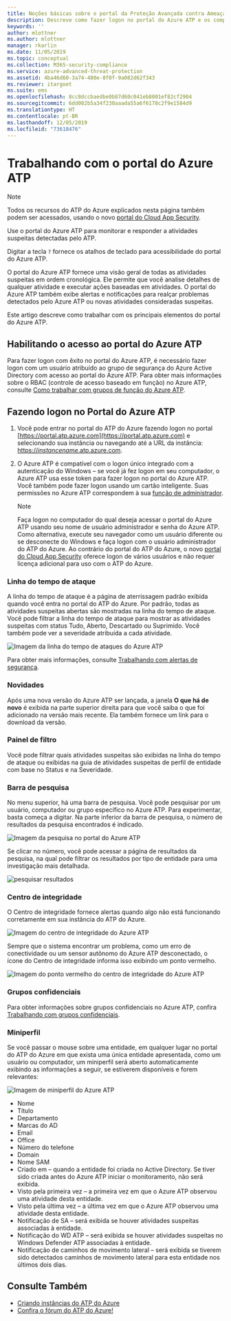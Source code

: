 ```yaml
---
title: Noções básicas sobre o portal da Proteção Avançada contra Ameaças do Azure | Microsoft Docs
description: Descreve como fazer logon no portal do Azure ATP e os componentes do portal
keywords: ''
author: mlottner
ms.author: mlottner
manager: rkarlin
ms.date: 11/05/2019
ms.topic: conceptual
ms.collection: M365-security-compliance
ms.service: azure-advanced-threat-protection
ms.assetid: 4ba46d60-3a74-480e-8f0f-9a082d62f343
ms.reviewer: itargoet
ms.suite: ems
ms.openlocfilehash: 8cc8dccbaedbe0b87d60c041eb8001ef82cf2904
ms.sourcegitcommit: 6dd002b5a34f230aaada55a6f6178c2f9e1584d9
ms.translationtype: HT
ms.contentlocale: pt-BR
ms.lasthandoff: 12/05/2019
ms.locfileid: "73618476"
---
```

# <a name="working-with-the-azure-atp-portal"></a>Trabalhando com o portal do Azure ATP

> [!NOTE]
> Todos os recursos do ATP do Azure explicados nesta página também podem ser acessados, usando o novo [portal do Cloud App Security](https://portal.cloudappsecurity.com).

Use o portal do Azure ATP para monitorar e responder a atividades suspeitas detectadas pelo ATP.

Digitar a tecla `?` fornece os atalhos de teclado para acessibilidade do portal do Azure ATP. 

O portal do Azure ATP fornece uma visão geral de todas as atividades suspeitas em ordem cronológica. Ele permite que você analise detalhes de qualquer atividade e executar ações baseadas em atividades. O portal do Azure ATP também exibe alertas e notificações para realçar problemas detectados pelo Azure ATP ou novas atividades consideradas suspeitas.

Este artigo descreve como trabalhar com os principais elementos do portal do Azure ATP.


## <a name="enabling-access-to-the-azure-atp-portal"></a>Habilitando o acesso ao portal do Azure ATP
Para fazer logon com êxito no portal do Azure ATP, é necessário fazer logon com um usuário atribuído ao grupo de segurança do Azure Active Directory com acesso ao portal do Azure ATP. Para obter mais informações sobre o RBAC (controle de acesso baseado em função) no Azure ATP, consulte [Como trabalhar com grupos de função do Azure ATP](atp-role-groups.md).

## <a name="logging-into-the-azure-atp-portal"></a>Fazendo logon no Portal do Azure ATP

1. Você pode entrar no portal do ATP do Azure fazendo logon no portal [https://portal.atp.azure.com](https://portal.atp.azure.com) e selecionando sua instância ou navegando até a URL da instância: [https://*instancename*.atp.azure.com](https://*instancename*.atp.azure.com).


2. O Azure ATP é compatível com o logon único integrado com a autenticação do Windows – se você já fez logon em seu computador, o Azure ATP usa esse token para fazer logon no portal do Azure ATP. Você também pode fazer logon usando um cartão inteligente. Suas permissões no Azure ATP correspondem à sua [função de administrador](atp-role-groups.md).

   > [!NOTE]
   > Faça logon no computador do qual deseja acessar o portal do Azure ATP usando seu nome de usuário administrador e senha do Azure ATP. Como alternativa, execute seu navegador como um usuário diferente ou se desconecte do Windows e faça logon com o usuário administrador do ATP do Azure. Ao contrário do portal do ATP do Azure, o novo [portal do Cloud App Security](https://portal.cloudappsecurity.com) oferece logon de vários usuários e não requer licença adicional para uso com o ATP do Azure.  


### <a name="attack-time-line"></a>Linha do tempo de ataque

A linha do tempo de ataque é a página de aterrissagem padrão exibida quando você entra no portal do ATP do Azure. Por padrão, todas as atividades suspeitas abertas são mostradas na linha do tempo de ataque. Você pode filtrar a linha do tempo de ataque para mostrar as atividades suspeitas com status Tudo, Aberto, Descartado ou Suprimido. Você também pode ver a severidade atribuída a cada atividade.

![Imagem da linha do tempo de ataques do Azure ATP](media/atp-sa-timeline.png)

Para obter mais informações, consulte [Trabalhando com alertas de segurança](working-with-suspicious-activities.md).

### <a name="whats-new"></a>Novidades

Após uma nova versão do Azure ATP ser lançada, a janela **O que há de novo** é exibida na parte superior direita para que você saiba o que foi adicionado na versão mais recente. Ela também fornece um link para o download da versão.

### <a name="filtering-panel"></a>Painel de filtro

Você pode filtrar quais atividades suspeitas são exibidas na linha do tempo de ataque ou exibidas na guia de atividades suspeitas de perfil de entidade com base no Status e na Severidade.

### Barra de pesquisa <a name="search-bar"></a>

No menu superior, há uma barra de pesquisa. Você pode pesquisar por um usuário, computador ou grupo específico no Azure ATP. Para experimentar, basta começa a digitar. Na parte inferior da barra de pesquisa, o número de resultados da pesquisa encontrados é indicado. 

![Imagem da pesquisa no portal do Azure ATP](media/atp-workspace-portal-search.png)

Se clicar no número, você pode acessar a página de resultados da pesquisa, na qual pode filtrar os resultados por tipo de entidade para uma investigação mais detalhada.

![pesquisar resultados](media/search-results.png)

### <a name="health-center"></a>Centro de integridade

O Centro de integridade fornece alertas quando algo não está funcionando corretamente em sua instância do ATP do Azure.

![Imagem do centro de integridade do Azure ATP](media/atp-health-issue.png)

Sempre que o sistema encontrar um problema, como um erro de conectividade ou um sensor autônomo do Azure ATP desconectado, o ícone do Centro de integridade informa isso exibindo um ponto vermelho. 

![Imagem do ponto vermelho do centro de integridade do Azure ATP](media/atp-health-bar.png)

### <a name="sensitive-groups"></a>Grupos confidenciais

Para obter informações sobre grupos confidenciais no Azure ATP, confira [Trabalhando com grupos confidenciais](sensitive-accounts.md).

### <a name="mini-profile"></a>Miniperfil

Se você passar o mouse sobre uma entidade, em qualquer lugar no portal do ATP do Azure em que exista uma única entidade apresentada, como um usuário ou computador, um miniperfil será aberto automaticamente exibindo as informações a seguir, se estiverem disponíveis e forem relevantes:

![Imagem de miniperfil do Azure ATP](media/atp-mini-profile.png)

- Nome
- Título
- Departamento
- Marcas do AD
- Email
- Office
- Número do telefone
- Domain
- Nome SAM
- Criado em – quando a entidade foi criada no Active Directory. Se tiver sido criada antes do Azure ATP iniciar o monitoramento, não será exibida.
- Visto pela primeira vez – a primeira vez em que o Azure ATP observou uma atividade desta entidade.
- Visto pela última vez – a última vez em que o Azure ATP observou uma atividade desta entidade.
- Notificação de SA – será exibida se houver atividades suspeitas associadas à entidade.
- Notificação do WD ATP – será exibida se houver atividades suspeitas no Windows Defender ATP associadas à entidade.
- Notificação de caminhos de movimento lateral – será exibida se tiverem sido detectados caminhos de movimento lateral para esta entidade nos últimos dois dias.


## <a name="see-also"></a>Consulte Também

- [Criando instâncias do ATP do Azure](install-atp-step1.md)
- [Confira o fórum do ATP do Azure!](https://aka.ms/azureatpcommunity)
